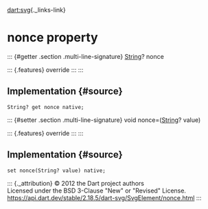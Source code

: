 [dart:svg](../../dart-svg/dart-svg-library){._links-link}

nonce property
==============

::: {#getter .section .multi-line-signature}
[String](../../dart-core/string-class)? nonce

::: {.features}
override
:::
:::

Implementation {#source}
--------------

``` {.language-dart data-language="dart"}
String? get nonce native;
```

::: {#setter .section .multi-line-signature}
void nonce=([String](../../dart-core/string-class)? value)

::: {.features}
override
:::
:::

Implementation {#source}
--------------

``` {.language-dart data-language="dart"}
set nonce(String? value) native;
```

::: {._attribution}
© 2012 the Dart project authors\
Licensed under the BSD 3-Clause \"New\" or \"Revised\" License.\
<https://api.dart.dev/stable/2.18.5/dart-svg/SvgElement/nonce.html>
:::
